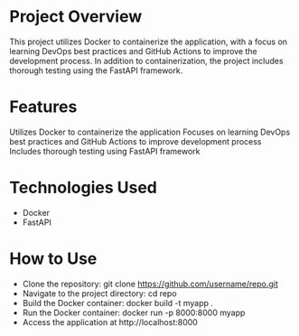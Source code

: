# Project Overview
This project utilizes Docker to containerize the application, with a focus on learning DevOps best practices and GitHub Actions to improve the development process. In addition to containerization, the project includes thorough testing using the FastAPI framework.

# Features
Utilizes Docker to containerize the application
Focuses on learning DevOps best practices and GitHub Actions to improve development process
Includes thorough testing using FastAPI framework
# Technologies Used
- Docker
- FastAPI
# How to Use
- Clone the repository: git clone https://github.com/username/repo.git
- Navigate to the project directory: cd repo
- Build the Docker container: docker build -t myapp .
- Run the Docker container: docker run -p 8000:8000 myapp
- Access the application at http://localhost:8000
